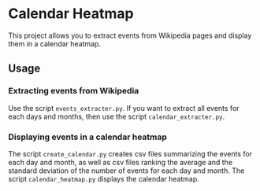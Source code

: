 # Calendar Heatmap

This project allows you to extract events from Wikipedia pages and display them in a calendar heatmap.

## Usage

### Extracting events from Wikipedia

Use the script `events_extracter.py`. If you want to extract all events for each days and months, then use the script `calendar_extracter.py`.

### Displaying events in a calendar heatmap

The script `create_calendar.py` creates csv files summarizing the events for each day and month, as well as csv files ranking the average and the standard deviation of the number of events for each day and month. The script `calendar_heatmap.py` displays the calendar heatmap.